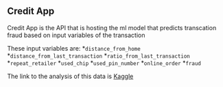 ## Credit App

Credit App is the API that is hosting the ml model that predicts transcation fraud based on input variables of the transaction

These input variables are: 
*`distance_from_home`
*`distance_from_last_transaction`
*`ratio_from_last_transaction`
*`repeat_retailer`
*`used_chip`
*`used_pin_number`
*`online_order`
*`fraud`

The link to the analysis of this data is [Kaggle](https://www.kaggle.com/code/seanminingah/credit-card-fraud-detection "Visit Kaggle website")